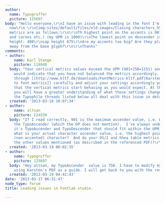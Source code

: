 ```yaml
---
author:
  name: Typogruffer
  picture: 125697
body: "Hello everyone,\r\nI have an issue with leading in the font I'm creating right
  now\r\n \r\n[img:sites/default/files/old-images/Clasing characters_5914.png]\r\n\r\nMy
  metrics are as follows:\r\n\r\nTh highest point on the accents is 901(tops of accents
  and carons etc.) (my UPM is 1000)\r\nThe lowest point on descender is -250\r\nx
  height: 480\r\ncap height 675\r\nAre my accents too big? Are they placed too far
  away from the base glyph?\r\n\r\nThanks"
comments:
- author:
    name: Karl Stange
    picture: 118040
  body: "Your vertical metrics values exceed the UPM (901+250=1151) and this behaviour
    would indicate that you have not balanced the metrics accordingly. If you read
    through [[http://www.kltf.de/downloads/FontMetrics-kltf.pdf|Karsten Luecke's guide
    to font metrics]] carefully and adjust your settings accordingly you should find
    that the vertical metrics start behaving as you would expect. At the very least
    you will have a greater understanding of what those settings change.\r\n\r\nAdditionally,
    the Typophile threads listed below all deal with this issue in detail:\r\n\r\nhttp://typophile.com/node/77906\r\nhttp://typophile.com/node/13081"
  created: '2013-03-18 10:07:34'
- author:
    name: altsan
    picture: 124930
  body: "If I read correctly, 901 is the maximum ascender value, i.e. WinAscent, not
    the TypoAscender (which the OP does not mention).  I've always understood that
    it's TypoAscender and TypoDescender that should fit within the UPM, not WinAscent/Descent.\r\n\r\nTypogruffer,
    what is your actual character ascender value, i.e. the highest point of any base
    (non-accented) character?  And do your OS/2 and hhea table metrics match it and
    the other values mentioned (as described in the referenced PDF)?\r\n"
  created: '2013-03-19 00:02:35'
- author:
    name: Typogruffer
    picture: 125697
  body: "Hey altsan, my TypoAscender  value is 750. I have to modify my metric values
    using Karsten's PDF as a guide. I will get back to you with the results.\r\n"
  created: '2013-03-19 04:42:43'
date: '2013-03-17 06:31:47'
node_type: forum
title: Leading issues in Fontlab studio.

---
```

